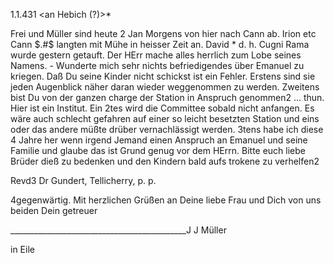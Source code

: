  1.1.431
<an Hebich (?)>*

Frei und Müller sind heute 2 Jan Morgens von hier nach Cann ab. Irion etc Cann $.#$
langten mit Mühe in heisser Zeit an. David <Nalliyodan>* d. h. Cugni Rama wurde gestern getauft. Der HErr mache alles herrlich zum Lobe seines Namens. - Wunderte mich sehr nichts befriedigendes über Emanuel zu kriegen. Daß Du seine Kinder nicht schickst ist ein Fehler. Erstens sind sie jeden Augenblick näher daran wieder weggenommen zu werden. Zweitens bist Du von der ganzen charge der Station in Anspruch genommen2 ... thun. Hier ist ein Institut. Ein 2tes wird die Committee sobald nicht anfangen. Es wäre auch schlecht gefahren auf einer so leicht besetzten Station und eins oder das andere müßte drüber vernachlässigt werden. 3tens habe ich diese 4 Jahre her wenn irgend Jemand einen Anspruch an Emanuel und seine Familie und glaube das ist Grund genug vor dem HErrn. Bitte euch liebe Brüder dieß zu bedenken und den Kindern bald aufs trokene zu verhelfen2



Revd3 Dr Gundert, Tellicherry, p. p.

4gegenwärtig. Mit herzlichen Grüßen an Deine liebe Frau und Dich von uns beiden Dein getreuer

____________________________________________J J Müller

in Eile


